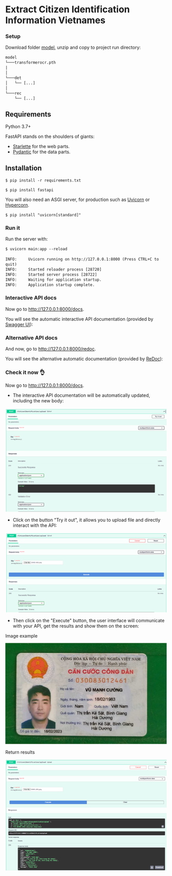 # Extract Citizen Identification Information Vietnames
### Setup
Download folder [model](https://drive.google.com/drive/folders/1GWKAuTKz6FAElXqQlUO_kYnBowhWqpAC?usp=sharing), unzip and copy to project run directory:
```
model
└───transformerocr.pth
|
│   
└───det
│   └── [...]
│   
└───rec
    └── [...]
```
## Requirements

Python 3.7+

FastAPI stands on the shoulders of giants:

* <a href="https://www.starlette.io/" class="external-link" target="_blank">Starlette</a> for the web parts.
* <a href="https://pydantic-docs.helpmanual.io/" class="external-link" target="_blank">Pydantic</a> for the data parts.

## Installation
<div class="termy">

```console
$ pip install -r requirements.txt
```

<div class="termy">

```console
$ pip install fastapi
```

</div>
You will also need an ASGI server, for production such as <a href="https://www.uvicorn.org" class="external-link" target="_blank">Uvicorn</a> or <a href="https://github.com/pgjones/hypercorn" class="external-link" target="_blank">Hypercorn</a>.

<div class="termy">

```console
$ pip install "uvicorn[standard]"
```
### Run it

Run the server with:

<div class="termy">

```console
$ uvicorn main:app --reload

INFO:     Uvicorn running on http://127.0.0.1:8000 (Press CTRL+C to quit)
INFO:     Started reloader process [28720]
INFO:     Started server process [28722]
INFO:     Waiting for application startup.
INFO:     Application startup complete.
```

</div>

### Interactive API docs

Now go to <a href="http://127.0.0.1:8000/docs" class="external-link" target="_blank">http://127.0.0.1:8000/docs</a>.

You will see the automatic interactive API documentation (provided by <a href="https://github.com/swagger-api/swagger-ui" class="external-link" target="_blank">Swagger UI</a>):

### Alternative API docs

And now, go to <a href="http://127.0.0.1:8000/redoc" class="external-link" target="_blank">http://127.0.0.1:8000/redoc</a>.

You will see the alternative automatic documentation (provided by <a href="https://github.com/Rebilly/ReDoc" class="external-link" target="_blank">ReDoc</a>):
### Check it now 👌

Now go to <a href="http://127.0.0.1:8000/docs" class="external-link" target="_blank">http://127.0.0.1:8000/docs</a>.

* The interactive API documentation will be automatically updated, including the new body:

![Step 1](https://github.com/sangnv3007/Extract-Citizen-Identification-Information/blob/main/step1.png)

* Click on the button "Try it out", it allows you to upload file and directly interact with the API:

![Step 2](https://github.com/sangnv3007/Extract-Citizen-Identification-Information/blob/main/step2.png)

* Then click on the "Execute" button, the user interface will communicate with your API, get the results and show them on the screen:

Image example

![CCCD Test](https://github.com/sangnv3007/Extract-Citizen-Identification-Information/blob/main/CMND%20(480).jpeg)

Return results

![Step 3](https://github.com/sangnv3007/Extract-Citizen-Identification-Information/blob/main/step3.png)
